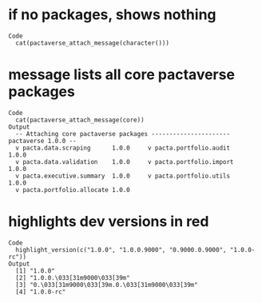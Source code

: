 # if no packages, shows nothing

    Code
      cat(pactaverse_attach_message(character()))

# message lists all core pactaverse packages

    Code
      cat(pactaverse_attach_message(core))
    Output
      -- Attaching core pactaverse packages ---------------------- pactaverse 1.0.0 --
      v pacta.data.scraping      1.0.0     v pacta.portfolio.audit    1.0.0
      v pacta.data.validation    1.0.0     v pacta.portfolio.import   1.0.0
      v pacta.executive.summary  1.0.0     v pacta.portfolio.utils    1.0.0
      v pacta.portfolio.allocate 1.0.0     

# highlights dev versions in red

    Code
      highlight_version(c("1.0.0", "1.0.0.9000", "0.9000.0.9000", "1.0.0-rc"))
    Output
      [1] "1.0.0"                                        
      [2] "1.0.0.\033[31m9000\033[39m"                   
      [3] "0.\033[31m9000\033[39m.0.\033[31m9000\033[39m"
      [4] "1.0.0-rc"                                     

